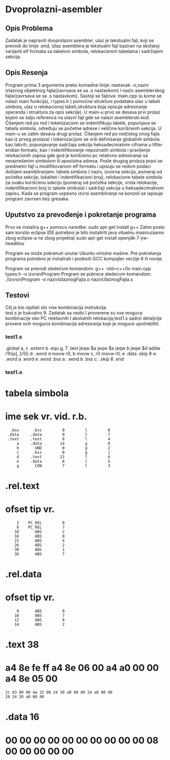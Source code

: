 # Dvoprolazni-asembler
## Opis Problema

Zadatak je napraviti dvoprolazni asembler, ulaz je tekstualni fajl, koji se prevodi do linije .end, izlaz asemblera je tekstualni fajl baziran na skolskoj varijanti elf formata sa tabelom simbola, relokacionim tabelama i sadržajem sekcija.

## Opis Resenja

Program prima 3 argumenta preko komadne linije: nastavak -o,naziv izlaznog objektnog fajla(zavrsava se sa .o nastavkom) I naziv asemblerskog fajla(zavrsava se sa .s nastavkom). 
	Sastoji se fajlova: main.cpp (u kome se nalazi main funkcija), i types.h ( pomoćne strukture podataka ulaz u tabeli simbola, ulaz u relokacionoj tabeli,struktura koja opisuje adresiranje operanda i struktura za opis sekcije). 
	U main-u prvo se desava prvi prolaz kojem se šalju referenca na ulazni fajl gde se nalazi asemblerski kod. Čitanjem red po red i tokenizaciom se indentifikuju labele, popunjava se tabela simbola, određuju se početne adrese i veličine korišćenih sekcija. 
	U main-u se zatim desava drugi prolaz. Čitanjem red po red(istog onog fajla kao iz prvog prolaza) i tokenizacijom se vrši definisanje globalnih simbola kao takvih, popunjavanje sadržaja sekcija heksadecimalnim ciframa u little-endian formatu, kao i indentifikovanje nepoznatih simbola i pravljenje relokacionih zapisa gde god je korišćeno pc relativno adresiranje sa nerazrešenim simbolom ili apsolutna adresa.
	Posle drugog prolaza pravi se predmetni fajl u modifikovanom elf formatu i upisuju se redom podaci dobijeni asembliranjem: tabela simbola ( naziv, izvorna sekcija, pomeraj od početka sekcije, lokalitet i indentifikacioni broj),  relokacione tabele simbola za svaku korišćenu sekciju (pomeraj od početka sekcije, vrsta relokacije, indentifikacioni broj iz tabele simbola) i sadržaji sekcija u heksadecimalnom zapisu.
	Kada se program uspesno izvrsi asembliranje na konzoli se ispisuje program zavrsen bez gresaka.

## Uputstvo za prevođenje i pokretanje programa

Prvo se instalira g++ pomocu naredbe: 
sudo apt-get install g++
Zatim posto sam korstio eclipse IDE potrebno je bilo instaliriti java vituelnu masinu(samo zbog eclipse-a ne zbog projekta)
sudo apt-get install openjdk-7-jre-headless

Program se može pokrenuti unutar Ubuntu virtulne mašine. Pre pokretanja programa potrebno je instalirati i podesiti GCC kompajler verzije 6 ili novije.

Program se prevodi sledećom komandom:
g++ -std=c++0x main.cpp types.h -o izvrsniProgram 
Program se pokrece sledecom komandom:
./izvrsniProgram -o nazivIzlaznogFajla.o nazivUlaznogFajla.s

## Testovi

Cilj je bio ispitati sto vise kombinacija instrukcija.  
test.s je bukvalno 9. Zadatak sa vezbi I proverene su sve moguce kombinacije oko PC reletavnih I abolutnih relokacija,test1.s sadrzi detaljnije provere svih mogucis kombinacija adresiranja koje je moguce upotrebititi. 

### test1.s

.global a, c
.extern b
.equ g, 7
.text
	jeqw	$a
	jeqw	$e
	jeqw 	b
	jeqw	$d
	addw	r1h[a], [r5l]
d: 	.word	  d
	movw 	r0, b
	movw	c, r0
	movw	r0, e
.data
.skip 	8
e:	.word	a
	.word	e
	.word	.bss 
a:	.word	b
.bss
c:	.skip 	8
.end

### test1.o

# tabela simbola
#      ime       sek       vr.      vid.      r.b.
      .bss      .bss         0         l         8
     .data     .data         0         l         7
     .text     .text         0         l         4
         a     .data        14         g         0
         b       UND         0         g         2
         c      .bss         0         g         1
         d     .text        21         l         6
         e     .data         8         l         5
         g       CON         7         l         3

# .rel.text
#    ofset       tip       vr.
         2    PC_REL         0
         6    PC_REL         7
        10       ABS         2
        18       ABS         0
        21       ABS         4
        26       ABS         2
        30       ABS         1
        36       ABS         7

# .rel.data
#    ofset       tip       vr.
         8       ABS         0
        10       ABS         7
        12       ABS         8
        14       ABS         2

# .text  38
#	a4 8e fe ff a4 8e 06 00 a4 a0 00 00 a4 8e 05 00
	2c 83 00 00 4a 15 00 24 20 a0 00 00 24 a0 00 00
	20 24 20 a0 08 00 

# .data  16
#	00 00 00 00 00 00 00 00 00 00 08 00 00 00 00 00


